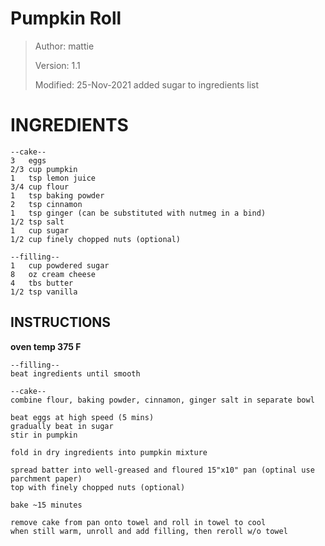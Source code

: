 # Pumpkin Roll
> Author: mattie
> 
> Version: 1.1
> 
> Modified: 25-Nov-2021 added sugar to ingredients list


# INGREDIENTS
```
--cake--
3   eggs
2/3 cup pumpkin
1   tsp lemon juice
3/4 cup flour
1   tsp baking powder
2   tsp cinnamon
1   tsp ginger (can be substituted with nutmeg in a bind)
1/2 tsp salt
1   cup sugar
1/2 cup finely chopped nuts (optional)

--filling--
1   cup powdered sugar
8   oz cream cheese
4   tbs butter
1/2 tsp vanilla
```


## INSTRUCTIONS

**oven temp 375 F**

```
--filling--
beat ingredients until smooth

--cake--
combine flour, baking powder, cinnamon, ginger salt in separate bowl

beat eggs at high speed (5 mins)
gradually beat in sugar
stir in pumpkin

fold in dry ingredients into pumpkin mixture

spread batter into well-greased and floured 15"x10" pan (optinal use parchment paper)
top with finely chopped nuts (optional)

bake ~15 minutes

remove cake from pan onto towel and roll in towel to cool
when still warm, unroll and add filling, then reroll w/o towel
```
